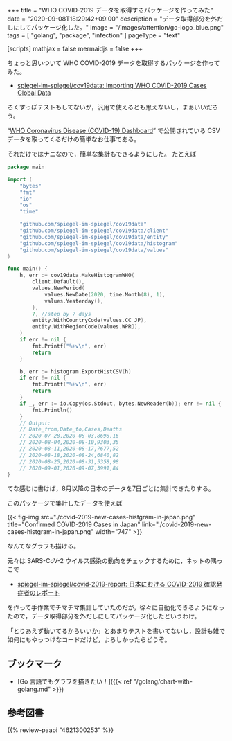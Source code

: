 +++
title = "WHO COVID-2019 データを取得するパッケージを作ってみた"
date =  "2020-09-08T18:29:42+09:00"
description = "データ取得部分を外だしにしてパッケージ化した。"
image = "/images/attention/go-logo_blue.png"
tags  = [ "golang", "package", "infection" ]
pageType = "text"

[scripts]
  mathjax = false
  mermaidjs = false
+++

ちょっと思いついて WHO COVID-2019 データを取得するパッケージを作ってみた。

- [spiegel-im-spiegel/cov19data: Importing WHO COVID-2019 Cases Global Data](https://github.com/spiegel-im-spiegel/cov19data)

ろくすっぽテストもしてないが，汎用で使えるとも思えないし，まぁいいだろう。

“[WHO Coronavirus Disease (COVID-19) Dashboard](https://covid19.who.int/)” で公開されている CSV データを取ってくるだけの簡単なお仕事である。

それだけではナニなので，簡単な集計もできるようにした。
たとえば

```go
package main

import (
    "bytes"
    "fmt"
    "io"
    "os"
    "time"

    "github.com/spiegel-im-spiegel/cov19data"
    "github.com/spiegel-im-spiegel/cov19data/client"
    "github.com/spiegel-im-spiegel/cov19data/entity"
    "github.com/spiegel-im-spiegel/cov19data/histogram"
    "github.com/spiegel-im-spiegel/cov19data/values"
)

func main() {
    h, err := cov19data.MakeHistogramWHO(
        client.Default(),
        values.NewPeriod(
            values.NewDate(2020, time.Month(8), 1),
            values.Yesterday(),
        ),
        7, //step by 7 days
        entity.WithCountryCode(values.CC_JP),
        entity.WithRegionCode(values.WPRO),
    )
    if err != nil {
        fmt.Printf("%+v\n", err)
        return
    }

    b, err := histogram.ExportHistCSV(h)
    if err != nil {
        fmt.Printf("%+v\n", err)
        return
    }
    if _, err := io.Copy(os.Stdout, bytes.NewReader(b)); err != nil {
        fmt.Println()
    }
    // Output:
    // Date_from,Date_to,Cases,Deaths
    // 2020-07-28,2020-08-03,8698,16
    // 2020-08-04,2020-08-10,9303,35
    // 2020-08-11,2020-08-17,7677,52
    // 2020-08-18,2020-08-24,6840,82
    // 2020-08-25,2020-08-31,5358,98
    // 2020-09-01,2020-09-07,3991,84
}
```

てな感じに書けば，8月以降の日本のデータを7日ごとに集計できたりする。

このパッケージで集計したデータを使えば

{{< fig-img src="./covid-2019-new-cases-histgram-in-japan.png" title="Confirmed COVID-2019 Cases in Japan" link="./covid-2019-new-cases-histgram-in-japan.png" width="747" >}}

なんてなグラフも描ける。

元々は SARS-CoV-2 ウイルス感染の動向をチェックするために，ネットの隅っこで

- [spiegel-im-spiegel/covid-2019-report: 日本における COVID-2019 確認発症者のレポート](https://github.com/spiegel-im-spiegel/covid-2019-report)

を作って手作業でチマチマ集計していたのだが，徐々に自動化できるようになったので，データ取得部分を外だしにしてパッケージ化したというわけ。

「とりあえず動いてるからいいか」とあまりテストを書いてないし，設計も雑で如何にもやっつけなコードだけど，よろしかったらどうぞ。

## ブックマーク

- [Go 言語でもグラフを描きたい！]({{< ref "/golang/chart-with-golang.md" >}})

[Go]: https://golang.org/ "The Go Programming Language"

## 参考図書

{{% review-paapi "4621300253" %}} <!-- プログラミング言語Go -->
